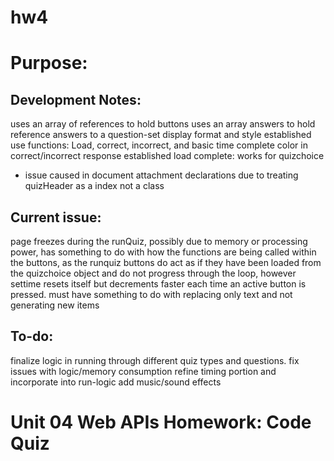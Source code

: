 # hw4

# Purpose:


## Development Notes:
uses an array of references to hold buttons
uses an array answers to hold reference answers to a question-set
display format and style established
use functions: Load, correct, incorrect, and basic time complete
color in correct/incorrect response established
load complete: works for quizchoice
 - issue caused in document attachment declarations due to treating quizHeader as a index not a class

 ## Current issue:
 page freezes during the runQuiz, possibly due to memory or processing power,
 has something to do with how the functions are being called within the buttons, as the runquiz buttons do act as if they have been loaded from the quizchoice object
 and do not progress through the loop, however settime resets itself but decrements faster each time an active button is pressed.
 must have something to do with replacing only text and not generating new items

## To-do:
finalize logic in running through different quiz types and questions.
fix issues with logic/memory consumption
refine timing portion and incorporate into run-logic
add music/sound effects

# Unit 04 Web APIs Homework: Code Quiz